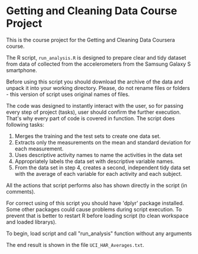 # Getting and Cleaning Data Course Project

This is the course project for the Getting and Cleaning Data Coursera course.

The R script, `run_analysis.R` is designed to prepare clear and tidy dataset from data of collected from the accelerometers from the Samsung Galaxy S smartphone.

Before using this script you should download the archive of the data and unpack it into your working directory. Please, do not rename files or folders - this version of script uses original names of files.

The code was designed to instantly interact with the user, so for passing every step of project (tasks), user should confirm the further execution. That's why every part of code is covered in function. The script does following tasks:

1. Merges the training and the test sets to create one data set.
2. Extracts only the measurements on the mean and standard deviation for each measurement.
3. Uses descriptive activity names to name the activities in the data set
4. Appropriately labels the data set with descriptive variable names.
5. From the data set in step 4, creates a second, independent tidy data set with the average of each variable for each activity and each subject.

All the actions that script performs also has shown directly in the script (in comments).

For correct using of this script you should have 'dplyr' package installed. Some other packages could cause problems during script execution. To prevent that is better to restart R before loading script (to clean workspace and loaded librarys).

To begin, load script and call "run_analysis" function without any arguments

The end result is shown in the file `UCI_HAR_Averages.txt`.
